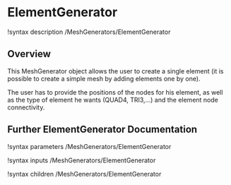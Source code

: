 # ElementGenerator

!syntax description /MeshGenerators/ElementGenerator

## Overview

This MeshGenerator object allows the user to create a single element (it is possible to create a simple mesh by adding elements one by one).

The user has to provide the positions of the nodes for his element, as well as the type of element he wants (QUAD4, TRI3,...) and the element node connectivity.

## Further ElementGenerator Documentation

!syntax parameters /MeshGenerators/ElementGenerator

!syntax inputs /MeshGenerators/ElementGenerator

!syntax children /MeshGenerators/ElementGenerator
